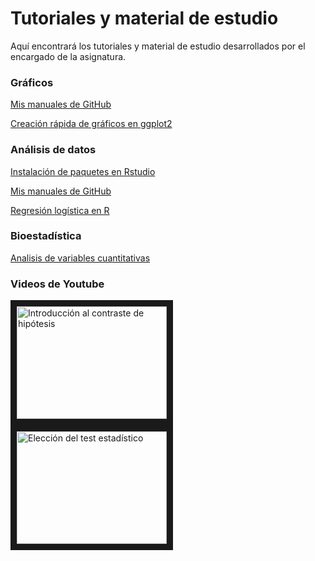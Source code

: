 # Tutoriales y material de estudio

Aquí encontrará los tutoriales y material de estudio desarrollados por el encargado de la asignatura.

### Gráficos

[Mis manuales de GitHub](https://github.com/diegohalabi/plots)

[Creación rápida de gráficos en ggplot2](https://diegohalabi.github.io/2018/10/16/quick-plots-with-ggplot2/)

### Análisis de datos

[Instalación de paquetes en Rstudio](/instalacion-paquetes.pdf)

[Mis manuales de GitHub](https://github.com/diegohalabi/manualesR)

[Regresión logística en R](https://github.com/diegohalabi/LogReg)

### Bioestadística

[Analisis de variables cuantitativas](https://diegohalabi.github.io/2018/10/06/analisis-de-variables-cuantitativas/)

### Videos de Youtube

<a href="http://www.youtube.com/watch?feature=player_embedded&v=w7xQLnVvOro
" target="_blank"><img src="http://img.youtube.com/vi/w7xQLnVvOro/0.jpg" 
alt="Introducción al contraste de hipótesis" width="240" height="180" border="10" /></a> <a href="http://www.youtube.com/watch?feature=player_embedded&v=YrJ9nNHQcIA
" target="_blank"><img src="http://img.youtube.com/vi/YrJ9nNHQcIA/0.jpg" 
alt="Elección del test estadístico" width="240" height="180" border="10" /></a>
